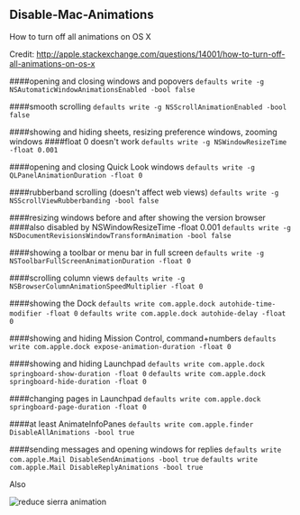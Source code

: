 ## Disable-Mac-Animations
How to turn off all animations on OS X

Credit: http://apple.stackexchange.com/questions/14001/how-to-turn-off-all-animations-on-os-x

####opening and closing windows and popovers
`defaults write -g NSAutomaticWindowAnimationsEnabled -bool false`

####smooth scrolling
`defaults write -g NSScrollAnimationEnabled -bool false`

####showing and hiding sheets, resizing preference windows, zooming windows
####float 0 doesn't work
`defaults write -g NSWindowResizeTime -float 0.001`

####opening and closing Quick Look windows
`defaults write -g QLPanelAnimationDuration -float 0`

####rubberband scrolling (doesn't affect web views)
`defaults write -g NSScrollViewRubberbanding -bool false`

####resizing windows before and after showing the version browser
####also disabled by NSWindowResizeTime -float 0.001
`defaults write -g NSDocumentRevisionsWindowTransformAnimation -bool false`

####showing a toolbar or menu bar in full screen
`defaults write -g NSToolbarFullScreenAnimationDuration -float 0`

####scrolling column views
`defaults write -g NSBrowserColumnAnimationSpeedMultiplier -float 0`

####showing the Dock
`defaults write com.apple.dock autohide-time-modifier -float 0`
`defaults write com.apple.dock autohide-delay -float 0`

####showing and hiding Mission Control, command+numbers
`defaults write com.apple.dock expose-animation-duration -float 0`

####showing and hiding Launchpad
`defaults write com.apple.dock springboard-show-duration -float 0`
`defaults write com.apple.dock springboard-hide-duration -float 0`

####changing pages in Launchpad
`defaults write com.apple.dock springboard-page-duration -float 0`

####at least AnimateInfoPanes
`defaults write com.apple.finder DisableAllAnimations -bool true`

####sending messages and opening windows for replies
`defaults write com.apple.Mail DisableSendAnimations -bool true`
`defaults write com.apple.Mail DisableReplyAnimations -bool true`

Also

![reduce sierra animation](https://i.imgur.com/yEHJjpd.jpg)
